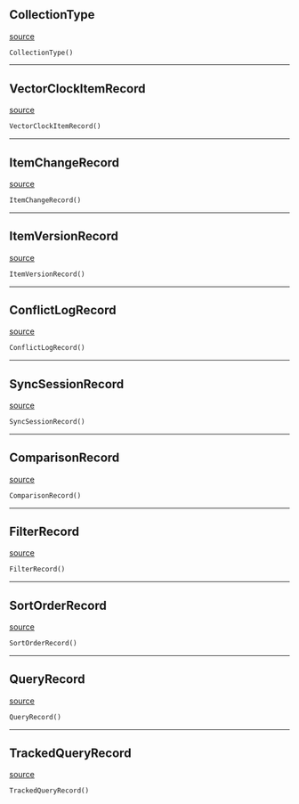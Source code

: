 #


## CollectionType
[source](https://github.com/estudio89/estudio89/maestro-python/blob/master/maestro/backends/base_nosql/collections.py/#L6)
```python 
CollectionType()
```



----


## VectorClockItemRecord
[source](https://github.com/estudio89/estudio89/maestro-python/blob/master/maestro/backends/base_nosql/collections.py/#L15)
```python 
VectorClockItemRecord()
```



----


## ItemChangeRecord
[source](https://github.com/estudio89/estudio89/maestro-python/blob/master/maestro/backends/base_nosql/collections.py/#L20)
```python 
ItemChangeRecord()
```



----


## ItemVersionRecord
[source](https://github.com/estudio89/estudio89/maestro-python/blob/master/maestro/backends/base_nosql/collections.py/#L34)
```python 
ItemVersionRecord()
```



----


## ConflictLogRecord
[source](https://github.com/estudio89/estudio89/maestro-python/blob/master/maestro/backends/base_nosql/collections.py/#L42)
```python 
ConflictLogRecord()
```



----


## SyncSessionRecord
[source](https://github.com/estudio89/estudio89/maestro-python/blob/master/maestro/backends/base_nosql/collections.py/#L54)
```python 
SyncSessionRecord()
```



----


## ComparisonRecord
[source](https://github.com/estudio89/estudio89/maestro-python/blob/master/maestro/backends/base_nosql/collections.py/#L64)
```python 
ComparisonRecord()
```



----


## FilterRecord
[source](https://github.com/estudio89/estudio89/maestro-python/blob/master/maestro/backends/base_nosql/collections.py/#L70)
```python 
FilterRecord()
```



----


## SortOrderRecord
[source](https://github.com/estudio89/estudio89/maestro-python/blob/master/maestro/backends/base_nosql/collections.py/#L75)
```python 
SortOrderRecord()
```



----


## QueryRecord
[source](https://github.com/estudio89/estudio89/maestro-python/blob/master/maestro/backends/base_nosql/collections.py/#L79)
```python 
QueryRecord()
```



----


## TrackedQueryRecord
[source](https://github.com/estudio89/estudio89/maestro-python/blob/master/maestro/backends/base_nosql/collections.py/#L86)
```python 
TrackedQueryRecord()
```


